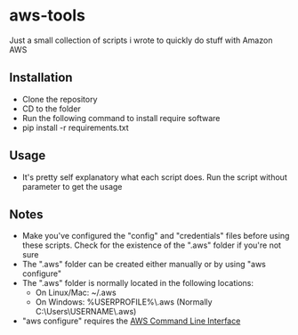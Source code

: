 # aws-tools
Just a small collection of scripts i wrote to quickly do stuff with Amazon AWS

## Installation
* Clone the repository
* CD to the folder
* Run the following command to install require software
 * pip install -r requirements.txt

## Usage
* It's pretty self explanatory what each script does. Run the script without parameter to get the usage

## Notes
* Make you've configured the "config" and "credentials" files before using these scripts. Check for the existence of the ".aws" folder if you're not sure
* The ".aws" folder can be created either manually or by using "aws configure"
* The ".aws" folder is normally located in the following locations:
  * On Linux/Mac: ~/.aws
  * On Windows: %USERPROFILE%\\.aws (Normally C:\\Users\\USERNAME\\.aws)
* "aws configure" requires the [AWS Command Line Interface](https://aws.amazon.com/cli)
